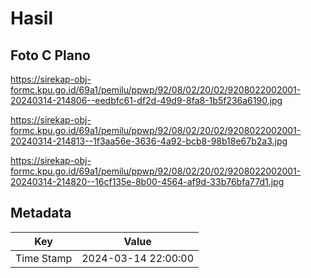 # Hasil

## Foto C Plano

https://sirekap-obj-formc.kpu.go.id/69a1/pemilu/ppwp/92/08/02/20/02/9208022002001-20240314-214806--eedbfc61-df2d-49d9-8fa8-1b5f236a6190.jpg

https://sirekap-obj-formc.kpu.go.id/69a1/pemilu/ppwp/92/08/02/20/02/9208022002001-20240314-214813--1f3aa56e-3636-4a92-bcb8-98b18e67b2a3.jpg

https://sirekap-obj-formc.kpu.go.id/69a1/pemilu/ppwp/92/08/02/20/02/9208022002001-20240314-214820--16cf135e-8b00-4564-af9d-33b76bfa77d1.jpg


## Metadata

| Key        | Value               |
| ---------- | ------------------- |
| Time Stamp | 2024-03-14 22:00:00 |




